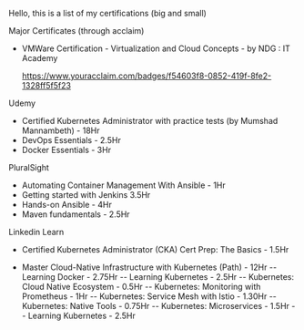 Hello, 
  this is a list of my certifications (big and small)



Major Certificates (through acclaim)
-  VMWare Certification - Virtualization and Cloud Concepts - by NDG : IT Academy

    https://www.youracclaim.com/badges/f54603f8-0852-419f-8fe2-1328ff5f5f23
  
  
Udemy
-  Certified Kubernetes Administrator with practice tests (by Mumshad Mannambeth) - 18Hr 
-  DevOps Essentials - 2.5Hr
-  Docker Essentials - 3Hr
  
  
PluralSight
-  Automating Container Management With Ansible - 1Hr
-  Getting started with Jenkins 3.5Hr
-  Hands-on Ansible - 4Hr
-  Maven fundamentals - 2.5Hr
  
Linkedin Learn
-  Certified Kubernetes Administrator (CKA) Cert Prep: The Basics - 1.5Hr
  
-  Master Cloud-Native Infrastructure with Kubernetes (Path) - 12Hr
  --  Learning Docker - 2.75Hr
  --  Learning Kubernetes - 2.5Hr
  --  Kubernetes: Cloud Native Ecosystem - 0.5Hr
  --  Kubernetes: Monitoring with Prometheus - 1Hr
  --  Kubernetes: Service Mesh with Istio - 1.30Hr
  --  Kubernetes: Native Tools - 0.75Hr
  --  Kubernetes: Microservices - 1.5Hr
  --  Learning Kubernetes - 2.5Hr
  
